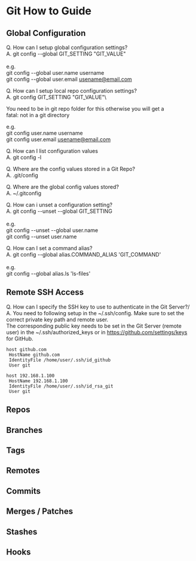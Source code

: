 # Git How to Guide

## Global Configuration

Q. How can I setup global configuration settings?\
A. git config --global GIT_SETTING "GIT_VALUE"\
\
e.g.\
git config --global user.name username\
git config --global user.email usename@email.com

Q. How can I setup local repo configuration settings?\
A. git config GIT_SETTING "GIT_VALUE"\

You need to be in git repo folder for this otherwise you will get a \
fatal: not in a git directory

e.g.\
git config user.name username\
git config user.email usename@email.com


Q. How can I list configuration values\
A. git config -l


Q. Where are the config values stored in a Git Repo?\
A. .git/config

Q. Where are the global config values stored?\
A. ~/.gitconfig

Q. How can i unset a configuration setting?\
A. git config --unset --global GIT_SETTING\
\
e.g.\
git config --unset --global user.name\
git config --unset user.name

Q. How can I set a command alias?\
A. git config --global alias.COMMAND_ALIAS 'GIT_COMMAND'\
\
e.g.\
git config --global alias.ls 'ls-files'


## Remote SSH Access

Q. How can I specify the SSH key to use to authenticate in the Git Server?/
A. You need to following setup in the ~/.ssh/config. Make sure to set the correct private key path and remote user.\
The corresponding public key needs to be set in the Git Server (remote user) in the ~/.ssh/authorized_keys or in https://github.com/settings/keys for GitHub.

```
host github.com
 HostName github.com
 IdentityFile /home/user/.ssh/id_github
 User git

host 192.168.1.100
 HostName 192.168.1.100
 IdentityFile /home/user/.ssh/id_rsa_git
 User git
```


## Repos



## Branches


## Tags


## Remotes


## Commits 

## Merges / Patches


## Stashes


## Hooks







